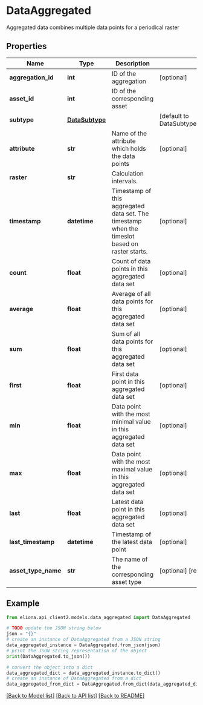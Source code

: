 # DataAggregated

Aggregated data combines multiple data points for a periodical raster

## Properties

Name | Type | Description | Notes
------------ | ------------- | ------------- | -------------
**aggregation_id** | **int** | ID of the aggregation | [optional] 
**asset_id** | **int** | ID of the corresponding asset | 
**subtype** | [**DataSubtype**](DataSubtype.md) |  | [default to DataSubtype.NUMBER_SUBTYPE_INPUT]
**attribute** | **str** | Name of the attribute which holds the data points | [optional] 
**raster** | **str** | Calculation intervals. | 
**timestamp** | **datetime** | Timestamp of this aggregated data set. The timestamp when the timeslot based on raster starts. | [optional] 
**count** | **float** | Count of data points in this aggregated data set | [optional] 
**average** | **float** | Average of all data points for this aggregated data set | [optional] 
**sum** | **float** | Sum of all data points for this aggregated data set | [optional] 
**first** | **float** | First data point in this aggregated data set | [optional] 
**min** | **float** | Data point with the most minimal value in this aggregated data set | [optional] 
**max** | **float** | Data point with the most maximal value in this aggregated data set | [optional] 
**last** | **float** | Latest data point in this aggregated data set | [optional] 
**last_timestamp** | **datetime** | Timestamp of the latest data point | [optional] 
**asset_type_name** | **str** | The name of the corresponding asset type | [optional] [readonly] 

## Example

```python
from eliona.api_client2.models.data_aggregated import DataAggregated

# TODO update the JSON string below
json = "{}"
# create an instance of DataAggregated from a JSON string
data_aggregated_instance = DataAggregated.from_json(json)
# print the JSON string representation of the object
print(DataAggregated.to_json())

# convert the object into a dict
data_aggregated_dict = data_aggregated_instance.to_dict()
# create an instance of DataAggregated from a dict
data_aggregated_from_dict = DataAggregated.from_dict(data_aggregated_dict)
```
[[Back to Model list]](../README.md#documentation-for-models) [[Back to API list]](../README.md#documentation-for-api-endpoints) [[Back to README]](../README.md)


